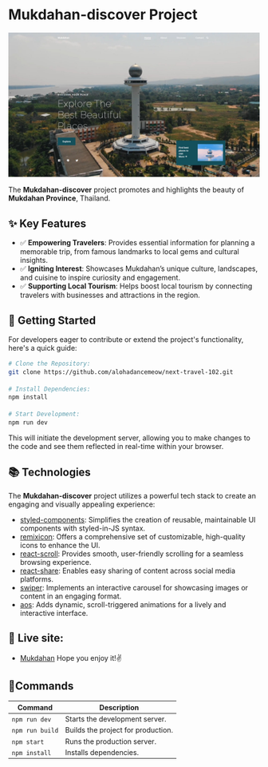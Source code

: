 # Mukdahan-discover Project

![image](public/screenshot.jpeg)


The **Mukdahan-discover** project promotes and highlights the beauty of **Mukdahan Province**, Thailand.

## ✨ Key Features
- ✅ **Empowering Travelers**: Provides essential information for planning a memorable trip, from famous landmarks to local gems and cultural insights.
- ✅ **Igniting Interest**: Showcases Mukdahan’s unique culture, landscapes, and cuisine to inspire curiosity and engagement.
- ✅ **Supporting Local Tourism**: Helps boost local tourism by connecting travelers with businesses and attractions in the region.


## 🚀 Getting Started

For developers eager to contribute or extend the project's functionality, here's a quick guide:


```bash
# Clone the Repository:
git clone https://github.com/alohadancemeow/next-travel-102.git

# Install Dependencies:
npm install

# Start Development:
npm run dev
```

This will initiate the development server, allowing you to make changes to the code and see them reflected in real-time within your browser.


## 📚 Technologies

The **Mukdahan-discover** project utilizes a powerful tech stack to create an engaging and visually appealing experience:

- [styled-components](https://styled-components.com/): Simplifies the creation of reusable, maintainable UI components with styled-in-JS syntax.
- [remixicon](https://remixicon.com/): Offers a comprehensive set of customizable, high-quality icons to enhance the UI.
- [react-scroll](https://www.npmjs.com/package/react-scroll): Provides smooth, user-friendly scrolling for a seamless browsing experience.
- [react-share](https://www.npmjs.com/package/react-share): Enables easy sharing of content across social media platforms.
- [swiper](https://swiperjs.com/): Implements an interactive carousel for showcasing images or content in an engaging format.
- [aos](https://michalsnik.github.io/aos/): Adds dynamic, scroll-triggered animations for a lively and interactive interface.


## :wave: Live site: 
- [Mukdahan](https://mukdahan-travel.netlify.app/) Hope you enjoy it!✌️

## 🧩Commands  

| Command           | Description                        |  
|-------------------|------------------------------------|  
| `npm run dev`     | Starts the development server.     |  
| `npm run build`   | Builds the project for production. |  
| `npm start`       | Runs the production server.        |  
| `npm install`     | Installs dependencies.             |  
